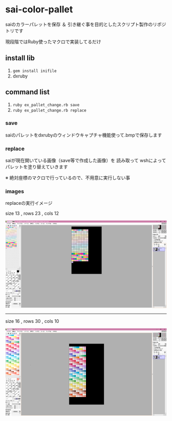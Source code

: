 # sai-color-pallet

saiのカラーパレットを保存 ＆ 引き継ぐ事を目的としたスクリプト製作のリポジトリです

現段階ではRuby使ったマクロで実装してるだけ



## install lib
1. `gem install inifile`
2. dxruby


## command list
1. `ruby ex_pallet_change.rb save`
2. `ruby ex_pallet_change.rb replace`


### save
saiのパレットをdxrubyのウィンドウキャプチャ機能使って.bmpで保存します

### replace
saiが現在開いている画像（save等で作成した画像）を
読み取って
wshによってパレットを塗り替えていきます

※ 絶対座標のマクロで行っているので、不用意に実行しない事

### images

replaceの実行イメージ

size 13 , rows 23 , cols 12

![Pastels_Neons_Coated](https://raw.githubusercontent.com/ir-norn/sai-color-pallet/master/src/img/Pastels_Neons_Coated.png)

---

size 16 , rows 30 , cols 10

![anpa](https://raw.githubusercontent.com/ir-norn/sai-color-pallet/master/src/img/anpa.png)
